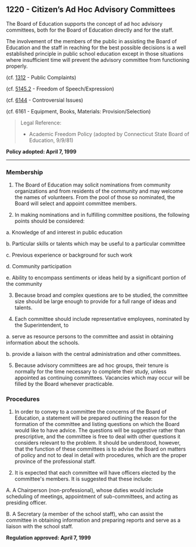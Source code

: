## 1220 - Citizen’s Ad Hoc Advisory Committees

The Board of Education supports the concept of ad hoc advisory committees, both for the Board of Education directly and for the staff.

The involvement of the members of the public in assisting the Board of Education and the staff in reaching for the best possible decisions is a well established principle in public school education except in those situations where insufficient time will prevent the advisory committee from functioning properly.

\(cf. [1312](/policies/1000/1312.md) - Public Complaints\)

\(cf. [5145.2](/policies/5000/5145-2.md) - Freedom of Speech/Expression\)

\(cf. [6144](/policies/6000/6144.md) - Controversial Issues\)

\(cf. 6161 - Equipment, Books, Materials: Provision/Selection\)

> Legal Reference:
> 
> * Academic Freedom Policy \(adopted by Connecticut State Board of Education, 9/9/81\)

**Policy adopted:  April 7, 1999**

---

### Membership

1. The Board of Education may solicit nominations from community organizations and from residents of the community and may welcome the names of volunteers.  From the pool of those so nominated, the Board will select and appoint committee members.

2. In making nominations and in fulfilling committee positions, the following points should be considered:

  a.  Knowledge of and interest in public education

  b.  Particular skills or talents which may be useful to a particular committee

  c.  Previous experience or background for such work

  d.  Community participation

  e.  Ability to encompass sentiments or ideas held by a significant portion of the community

3. Because broad and complex questions are to be studied, the committee size should be large enough to provide for a full range of ideas and talents.

4. Each committee should include representative employees, nominated by the Superintendent, to

  a.  serve as resource persons to the committee and assist in obtaining information about the schools.

  b.  provide a liaison with the central administration and other committees.

5. Because advisory committees are ad hoc groups, their tenure is normally for the time necessary to complete their study, unless appointed as continuing committees.  Vacancies which may occur will be filled by the Board whenever practicable.


### Procedures

1. In order to convey to a committee the concerns of the Board of Education, a statement will be prepared outlining the reason for the formation of the committee and listing questions on which the Board would like to have advice. The questions will be suggestive rather than prescriptive, and the committee is free to deal with other questions it considers relevant to the problem.  It should be understood, however, that the function of these committees is to advise the Board on matters of policy and not to deal in detail with procedures, which are the proper province of the professional staff.

2. It is expected that each committee will have officers elected by the committee's members. It is suggested that these include:

  A.  A Chairperson \(non-professional\), whose duties would include scheduling of meetings, appointment of sub-committees, and acting as presiding officer.

  B.  A Secretary \(a member of the school staff\), who can assist the committee in obtaining information and preparing reports and serve as a liaison with the school staff.


**Regulation approved:  April 7, 1999**

